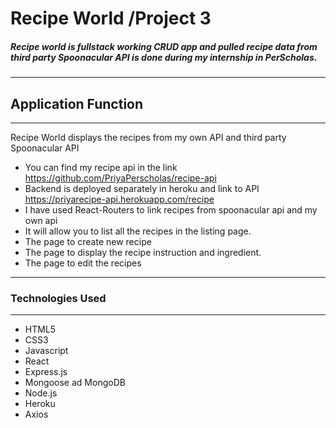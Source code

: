 # Recipe World /Project 3

##### Recipe world is fullstack working CRUD app and pulled recipe data from third party Spoonacular API is done during my internship in PerScholas.
-----------------------------------------------------------------------------
## Application Function
-----------------------------------------------------------------------------------
 Recipe World displays the recipes from my own API and third party Spoonacular API
 - You can find my recipe api in the link https://github.com/PriyaPerscholas/recipe-api
 - Backend is deployed separately in heroku and link to API https://priyarecipe-api.herokuapp.com/recipe
 - I have used React-Routers to link recipes from spoonacular api and my own api 
 - It will allow you to list all the recipes in the listing page.
 - The page to create new recipe
 - The page to display the recipe instruction and ingredient.
 - The page to edit the recipes
-----------------------------------------------------------------------------------
### Technologies Used
---------------------------------------------------------------------------------------
- HTML5
- CSS3
- Javascript
- React
- Express.js
- Mongoose ad MongoDB
- Node.js
- Heroku
- Axios